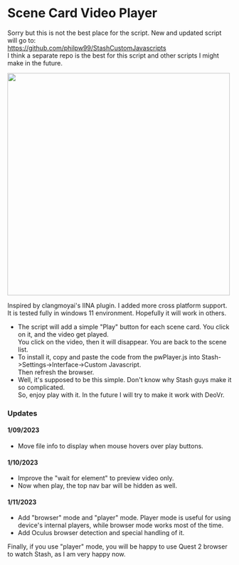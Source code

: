 # Scene Card Video Player
Sorry but this is not the best place for the script. New and updated script will go to: <br>
https://github.com/philpw99/StashCustomJavascripts  <br>
I think a separate repo is the best for this script and other scripts I might make in the future.
<p>

<img src="https://user-images.githubusercontent.com/22040708/211264163-5f25f566-8217-4334-9df6-ca742a5e92c5.png" width=500 />
<p>
Inspired by clangmoyai's IINA plugin. I added more cross platform support. <br>
It is tested fully in windows 11 environment. Hopefully it will work in others. <br>

* The script will add a simple "Play" button for each scene card. You click on it, and the video get played.<br>
You click on the video, then it will disappear. You are back to the scene list. <br>
* To install it, copy and paste the code from the pwPlayer.js into Stash->Settings->Interface->Custom Javascript.<br>
Then refresh the browser.
* Well, it's supposed to be this simple. Don't know why Stash guys make it so complicated. <br>
So, enjoy play with it. In the future I will try to make it work with DeoVr.

### Updates
#### 1/09/2023
* Move file info to display when mouse hovers over play buttons.
#### 1/10/2023
* Improve the "wait for element" to preview video only.
* Now when play, the top nav bar will be hidden as well.
#### 1/11/2023
* Add "browser" mode and "player" mode. Player mode is useful for using device's internal players, while browser mode works most of the time.
* Add Oculus browser detection and special handling of it.
<p>
Finally, if you use "player" mode, you will be happy to use Quest 2 browser to watch Stash, as I am very happy now.
